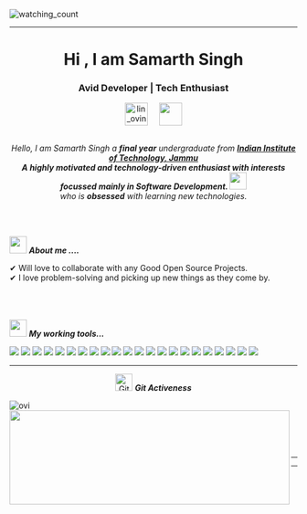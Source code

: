 
<p align="left"> 
<img src="https://komarev.com/ghpvc/?username=sam6134&color=brightgreen" alt="watching_count" />
 </p>
<hr>
<h1 align="center">Hi , I am Samarth Singh</h1>
<h3 align="center">Avid Developer | Tech Enthusiast </h3>
<p align="center">
<a href="https://www.linkedin.com/in/samarth-singh-3b993916b/" target="blank"><img align="center" src="https://image.flaticon.com/icons/png/512/2111/2111499.png" alt="lin_ovindu" height="40" width="40" /></a>&nbsp&nbsp&nbsp&nbsp
<a href = "mailto: singhsamarth2000@gmail.com"><img align="center" src="https://image.flaticon.com/icons/png/512/888/888853.png" height="40" width="40" /></a>
</p>
</p>



<p align="center">
  <em>
    <br>
    Hello, I am Samarth Singh a <b>final year</b> undergraduate from <a href="https://www.iitjammu.ac.in"> <b>Indian Institute of Technology, Jammu</b></a> <br>
    <b>A highly motivated and technology-driven enthusiast with interests focussed mainly in Software Development. </b> <img src="https://github.com/TheDudeThatCode/TheDudeThatCode/blob/master/Assets/Developer.gif" width="30px"> 
    <br>who is <b>obsessed</b>
    with learning new technologies.
  </em> 
  <br>
</p>
<br><br>


<img src="https://media.giphy.com/media/iY8CRBdQXODJSCERIr/giphy.gif" width="30px">&nbsp;***About me ....***

✔ Will love to collaborate with any Good Open Source Projects. <br>
✔ I love problem-solving and picking up new things as they come by.<br><br><br><br>
 

<img src="https://media.giphy.com/media/iY8CRBdQXODJSCERIr/giphy.gif" width="30px">&nbsp;***My working tools...***
<p align="left">
  
   <img src="https://img.shields.io/badge/-Visual%20Studio%20Code-23A9F2?style=flat-square&logo=Visual%20Studio%20Code&logoColor=white"/>
    <img src="https://img.shields.io/badge/-Github-181717?style=flat-square&logo=GitHub&logoColor=white"/>
    <img src="https://img.shields.io/badge/-Git-F44D27?style=flat-square&logo=Git&logoColor=white"/>
    <img src="https://img.shields.io/badge/-NPM-CB3837?style=flat-square&logo=NPM&logoColor=white"/>
    <img src="https://img.shields.io/badge/-React-23A9F2?style=flat-square&logo=React&logoColor=white"/>
  <img src="https://img.shields.io/badge/-MySQL-F29111?style=flat-square&logo=MySQL&logoColor=white"/>
 <img src="https://img.shields.io/badge/-HTML5-E34F26?style=flat-square&logo=HTML5&logoColor=white"/>
    <img src="https://img.shields.io/badge/-CSS3-1572B6?style=flat-square&logo=CSS3&logoColor=white"/>
 <img src="https://img.shields.io/badge/-Flask-4B32C3?style=flat-square&logo=Flask&logoColor=white"/>
 <img src="https://img.shields.io/badge/-C++-222F29?style=flat-square&logo=cplusplus&logoColor=white"/>
 <img src="https://img.shields.io/badge/-NPM-CB3837?style=flat-square&logo=NPM&logoColor=white"/>
    <img src="https://img.shields.io/badge/-Python-D22128?style=flat-square&logo=python&logoColor=white"/>
    <img src="https://img.shields.io/badge/-Pytest-0079BF?style=flat-square&logo=pytest&logoColor=white"/>
    <img src="https://img.shields.io/badge/-Slack-E01563?style=flat-square&logo=Slack&logoColor=white"/>
    <img src="https://img.shields.io/badge/-Pycharm-FA6400?style=flat-square&logo=pycharm&logoColor=white"/>
 <img src="https://img.shields.io/badge/-Cassandra-5849BE?style=flat-square&logo=apachecassandra&logoColor=white"/>
    <img src="https://img.shields.io/badge/-FastAPI-42B883?style=flat-square&logo=fastapi&logoColor=white"/>
    <img src="https://img.shields.io/badge/-Azure-F55247?style=flat-square&logo=azuredevops&logoColor=white"/>
    <img src="https://img.shields.io/badge/-Ray-E74430?style=flat-square&logo=aiohttp&logoColor=white"/>
    <img src="https://img.shields.io/badge/-Dask-FF4785?style=flat-square&logo=appveyor&logoColor=white"/>
 <img src="https://img.shields.io/badge/-JavaScript-0079BF?style=flat-square&logo=javascript&logoColor=white"/>
 <img src="https://img.shields.io/badge/-TypeScript-1572B6?style=flat-square&logo=typescript&logoColor=white"/>
    
  <hr>
  <p align="center">
 <img src="https://media.giphy.com/media/W5eoZHPpUx9sapR0eu/giphy.gif" width="30px" alt="Git"/>&nbsp;<i><b>Git Activeness</b></i></p>
 
<p><img align="left" src="https://github-readme-stats.vercel.app/api/top-langs?username=sam6134&show_icons=true&hide_border=false&line_height=20&title_color=f69673&icon_color=1b93c9&show_owner=true" alt="ovi" /></p>
<p>
  <img align="left" width="490" height="165" src="https://github-readme-stats.vercel.app/api?username=sam6134&show_icons=true&hide_border=false&line_height=20&title_color=f69673&icon_color=1b93c9&show_owner=true"/>
  <p>
<br><br><br><br><br>

<hr>





-----







